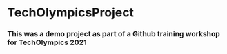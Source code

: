# TechOlympicsProject
### This was a demo project as part of a Github training workshop for TechOlympics 2021
